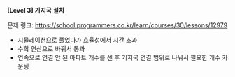 **[Level 3] 기지국 설치**

문제 링크: https://school.programmers.co.kr/learn/courses/30/lessons/12979

* 시뮬레이션으로 풀었다가 효율성에서 시간 초과
* 수학 연산으로 바꿔서 통과
* 연속으로 연결 안 된 아파트 개수를 센 후 기지국 연결 범위로 나눠서 필요한 개수 카운팅
